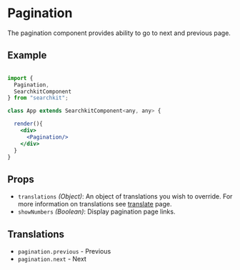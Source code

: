 # Pagination
The pagination component provides ability to go to next and previous page.

## Example

```jsx

import {
  Pagination,
  SearchkitComponent
} from "searchkit";

class App extends SearchkitComponent<any, any> {

  render(){
    <div>
      <Pagination/>
    </div>
  }
}
```

## Props
- `translations` *(Object)*: An object of translations you wish to override. For more information on translations see [translate](../../core/Translate.md) page.
- `showNumbers` *(Boolean)*: Display pagination page links.  

## Translations
- `pagination.previous` - Previous
- `pagination.next` - Next
